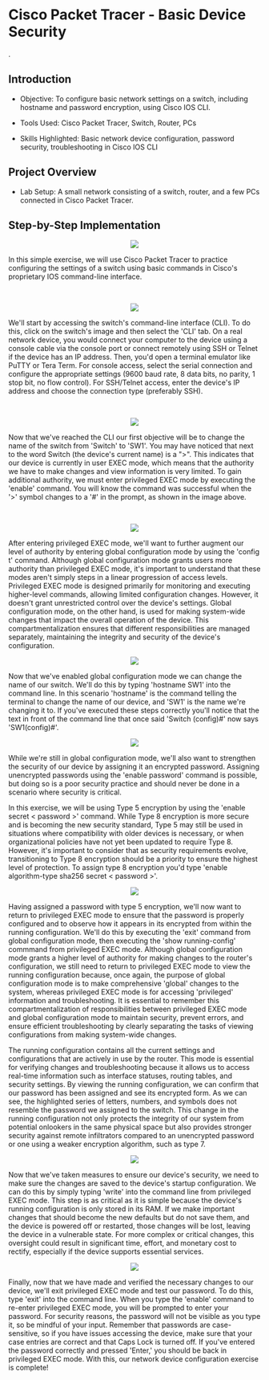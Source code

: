 
<h1>Cisco Packet Tracer - Basic Device Security</h1>
.<br />


<h2>Introduction</h2>

- Objective: To configure basic network settings on a switch, including hostname and password encryption, using Cisco IOS CLI.

- Tools Used: Cisco Packet Tracer, Switch, Router, PCs

- Skills Highlighted: Basic network device configuration, password security, troubleshooting in Cisco IOS CLI


<h2>Project Overview</h2>

- Lab Setup: A small network consisting of a switch, router, and a few PCs connected in Cisco Packet Tracer.


<h2>Step-by-Step Implementation</h2>
<p align = "center">
<img src= "https://github.com/user-attachments/assets/140e114b-1521-46af-8c3e-fb6a57beebb7">
</p>
<p>
In this simple exercise, we will use Cisco Packet Tracer to practice configuring the settings of a switch using basic commands in Cisco's proprietary IOS command-line interface.
</p>
<br />

<p align = "center">
<img src="https://github.com/user-attachments/assets/8ca1adb9-0c9d-439b-94a1-d7de571984a2">
</p>
<p>
We'll start by accessing the switch's command-line interface (CLI). To do this, click on the switch's image and then select the 'CLI' tab. On a real network device, you would connect your computer to the device using a console cable via the console port or connect remotely using SSH or Telnet if the device has an IP address. Then, you'd open a terminal emulator like PuTTY or Tera Term. For console access, select the serial connection and configure the appropriate settings (9600 baud rate, 8 data bits, no parity, 1 stop bit, no flow control). For SSH/Telnet access, enter the device's IP address and choose the connection type (preferably SSH).
</p>
<br />

<p align = "center">
<img src= "https://github.com/user-attachments/assets/86aedc88-3607-426a-a512-cb2edfac89a2">

</p>
<p>
Now that we've reached the CLI our first objective will be to change the name of the switch from 'Switch' to 'SW1'. You may have noticed that next to the word Switch (the device's current name) is a ">". This indicates that our device is currently in user EXEC mode, which means that the authority we have to make changes and view information is very limited. To gain additional authority, we must enter privileged EXEC mode by executing the 'enable' command. You will know the command was successful when the '>' symbol changes to a '#' in the prompt, as shown in the image above.
</p>
<br />

<p align = "center">

<img src = "https://github.com/user-attachments/assets/5832a8a5-512c-421f-b638-a9bdf1a3c532">

</p>

<p>
After entering privileged EXEC mode, we'll want to further augment our level of authority by entering global configuration mode by using the 'config t' command. Although global configuration mode grants users more authority than privileged EXEC mode, it's important to understand that these modes aren't simply steps in a linear progression of access levels. Privileged EXEC mode is designed primarily for monitoring and executing higher-level commands, allowing limited configuration changes. However, it doesn't grant unrestricted control over the device's settings. Global configuration mode, on the other hand, is used for making system-wide changes that impact the overall operation of the device. This compartmentalization ensures that different responsibilities are managed separately, maintaining the integrity and security of the device's configuration.
</p>
<p align = "center">

<img src = "https://github.com/user-attachments/assets/a718388c-2a72-4037-a2b1-5795ca217ae4">

</p>

<p>Now that we've enabled global configuration mode we can change the name of our switch. We'll do this by typing 'hostname SW1' into the command line. In this scenario 'hostname' is the command telling the terminal to change the name of our device, and 'SW1' is the name we're changing it to. If you've executed these steps correctly you'll notice that the text in front of the command line that once said 'Switch (config)#' now says 'SW1(config)#'.</p>

<p align = "center">
<img src = "https://github.com/user-attachments/assets/535f0e9a-8b0c-4d03-ba0a-f62dc88a8842">
</p>

<p>While we're still in global configuration mode, we'll also want to strengthen the security of our device by assigning it an encrypted password. Assigning unencrypted passwords using the 'enable password' command is possible, but doing so is a poor security practice and should never be done in a scenario where security is critical. 
  
In this exercise, we will be using Type 5 encryption by using the 'enable secret < password >' command. While Type 8 encryption is more secure and is becoming the new security standard, Type 5 may still be used in situations where compatibility with older devices is necessary, or when organizational policies have not yet been updated to require Type 8. However, it's important to consider that as security requirements evolve, transitioning to Type 8 encryption should be a priority to ensure the highest level of protection. To assign type 8 encryption you'd type 'enable algorithm-type sha256 secret < password >'. </p>

<p align = "center">

<img src = "https://github.com/user-attachments/assets/c4843a4d-bcea-4103-89be-279126fbe4fd">

</p>

<p>Having assigned a password with type 5 encryption, we'll now want to return to privileged EXEC mode to ensure that the password is properly configured and to observe how it appears in its encrypted from within the running configuration. We'll do this by executing the 'exit' command from global configuration mode, then executing the 'show running-config' commmand from privileged EXEC mode. Although global configuration mode grants a higher level of authority for making changes to the router's configuration, we still need to return to privileged EXEC mode to view the running configuration because, once again, the purpose of global configuration mode is to make comprehensive 'global' changes to the system, whereas privileged EXEC mode is for accessing 'privileged' information and troubleshooting. It is essential to remember this compartmentalization of responsibilities between privileged EXEC mode and global configuration mode to maintain security, prevent errors, and ensure efficient troubleshooting by clearly separating the tasks of viewing configurations from making system-wide changes.
  
The running configuration contains all the current settings and configurations that are actively in use by the router. This mode is essential for verifying changes and troubleshooting because it allows us to access real-time information such as interface statuses, routing tables, and security settings. By viewing the running configuration, we can confirm that our password has been assigned and see its encrypted form. As we can see, the highlighted series of letters, numbers, and symbols does not resemble the password we assigned to the switch. This change in the running configuration not only protects the integrity of our system from potential onlookers in the same physical space but also provides stronger security against remote infiltrators compared to an unencrypted password or one using a weaker encryption algorithm, such as type 7.</p>

<p align = "center">

<img src = "https://github.com/user-attachments/assets/c6284ee8-3255-4a4f-9df0-da84c22a919d">

</p>

<p>Now that we've taken measures to ensure our device's security, we need to make sure the changes are saved to the device's startup configuration. We can do this by simply typing 'write' into the command line from privileged EXEC mode. This step is as critical as it is simple because the device's running configuration is only stored in its RAM. If we make important changes that should become the new defaults but do not save them, and the device is powered off or restarted, those changes will be lost, leaving the device in a vulnerable state. For more complex or critical changes, this oversight could result in significant time, effort, and monetary cost to rectify, especially if the device supports essential services.</p>

<p align = "center">
<img src = "https://github.com/user-attachments/assets/73ab6893-4796-4b1a-a4c0-32a68ba5675a">
</p>



<p>Finally, now that we have made and verified the necessary changes to our device, we'll exit privileged EXEC mode and test our password. To do this, type 'exit' into the command line. When you type the 'enable' command to re-enter privileged EXEC mode, you will be prompted to enter your password. For security reasons, the password will not be visible as you type it, so be mindful of your input. Remember that passwords are case-sensitive, so if you have issues accessing the device, make sure that your case entries are correct and that Caps Lock is turned off. If you've entered the password correctly and pressed 'Enter,' you should be back in privileged EXEC mode. With this, our network device configuration exercise is complete! </p>
